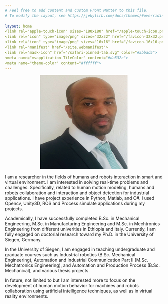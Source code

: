 ```yaml
---
# Feel free to add content and custom Front Matter to this file.
# To modify the layout, see https://jekyllrb.com/docs/themes/#overriding-theme-defaults

layout: home
<link rel="apple-touch-icon" sizes="180x180" href="/apple-touch-icon.png">
<link rel="icon" type="image/png" sizes="32x32" href="/favicon-32x32.png">
<link rel="icon" type="image/png" sizes="16x16" href="/favicon-16x16.png">
<link rel="manifest" href="/site.webmanifest">
<link rel="mask-icon" href="/safari-pinned-tab.svg" color="#5bbad5">
<meta name="msapplication-TileColor" content="#da532c">
<meta name="theme-color" content="#ffffff">
---
```

<p align="center">
 <img src="Tuli.jpg" width="280" height="300" class="center"/>
</p>

I am a researcher in the fields of humans and robots interaction in smart and virtual environment. I am interested in solving real-time problems and challenges. Specifically, related to human motion modeling, humans and robots collaboration and interaction and object detection for industrial applications. I have project experience in Python, Matlab, and C#. I used Opencv, Unity3D, ROS and Process simulate applications during my projects.

Academically, I have successfully completed B.Sc. in Mechanical Engineering, M.Sc. in Manufacturing Engineering and M.Sc. in Mechtronics Engineering from different univerities in Ethiopia and Italy. Currently, I am fully engaged on doctorial research toward my Ph.D. in the University of Siegen, Germany. 

In the University of Siegen, I am engaged in teaching undergraduate and graduate courses such as Industrial robotics (B.Sc. Mechanical Engineering), Automation and Industrial Communication Part II (M.Sc. Mechatronics Engineering), and Automation and Production Process (B.Sc. Mechanical), and various thesis projects.

In future, not limited to but I am interested more to focus on the development of human motion behavior for machines and robots collaboration using artificial intelligence techniques, as well as in virtual reality environments.